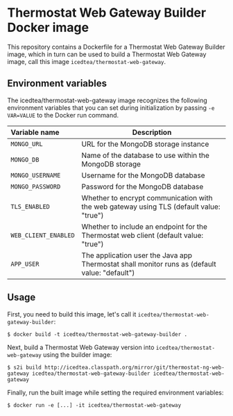 Thermostat Web Gateway Builder Docker image
=============================

This repository contains a Dockerfile for a Thermostat Web Gateway Builder image, which in turn
can be used to build a Thermostat Web Gateway image, call this image `icedtea/thermostat-web-gateway`.

Environment variables
---------------------------------

The icedtea/thermostat-web-gateway image recognizes the following environment
variables that you can set during initialization by passing `-e VAR=VALUE` to
the Docker run command.

|    Variable name              |    Description                              |
| :---------------------------- | -----------------------------------------   |
|  `MONGO_URL`                  | URL for the MongoDB storage instance        |
|  `MONGO_DB`                   | Name of the database to use within the MongoDB storage          |
|  `MONGO_USERNAME`             | Username for the MongoDB database           |
|  `MONGO_PASSWORD`             | Password for the MongoDB database           |
|  `TLS_ENABLED`                | Whether to encrypt communication with the web gateway using TLS (default value: "true") |
|  `WEB_CLIENT_ENABLED`         | Whether to include an endpoint for the Thermostat web client (default value: "true") |
|  `APP_USER`                   | The application user the Java app Thermostat shall monitor runs as (default value: "default") |

Usage
---------------------------------
First, you need to build this image, let's call it `icedtea/thermostat-web-gateway-builder`:

    $ docker build -t icedtea/thermostat-web-gateway-builder .

Next, build a Thermostat Web Gateway version into `icedtea/thermostat-web-gateway` using the builder
image:

    $ s2i build http://icedtea.classpath.org/mirror/git/thermostat-ng-web-gateway icedtea/thermostat-web-gateway-builder icedtea/thermostat-web-gateway

Finally, run the built image while setting the required environment variables:

    $ docker run -e [...] -it icedtea/thermostat-web-gateway
